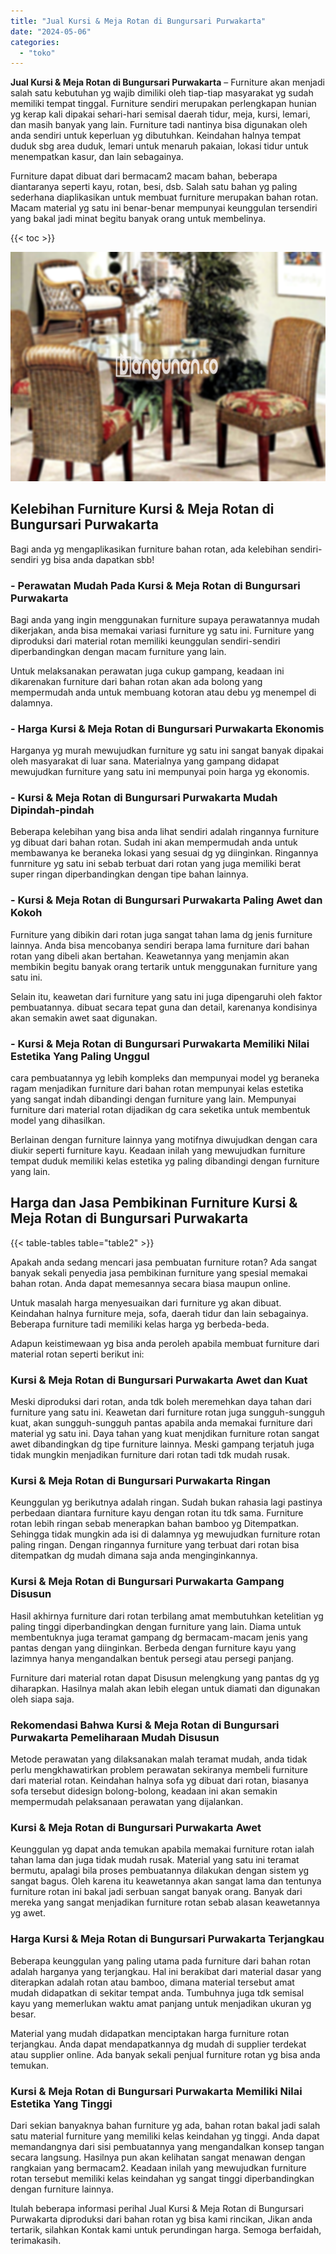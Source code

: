```yaml
---
title: "Jual Kursi & Meja Rotan di Bungursari Purwakarta"
date: "2024-05-06"
categories: 
  - "toko"
---
```


**Jual Kursi & Meja Rotan di Bungursari Purwakarta** – Furniture akan menjadi salah satu kebutuhan yg wajib dimiliki oleh tiap-tiap masyarakat yg sudah memiliki tempat tinggal. Furniture sendiri merupakan perlengkapan hunian yg kerap kali dipakai sehari-hari semisal daerah tidur, meja, kursi, lemari, dan masih banyak yang lain. Furniture tadi nantinya bisa digunakan oleh anda sendiri untuk keperluan yg dibutuhkan. Keindahan halnya tempat duduk sbg area duduk, lemari untuk menaruh pakaian, lokasi tidur untuk menempatkan kasur, dan lain sebagainya.

Furniture dapat dibuat dari bermacam2 macam bahan, beberapa diantaranya seperti kayu, rotan, besi, dsb. Salah satu bahan yg paling sederhana diaplikasikan untuk membuat furniture merupakan bahan rotan. Macam material yg satu ini benar-benar mempunyai keunggulan tersendiri yang bakal jadi minat begitu banyak orang untuk membelinya.

{{< toc >}}

![Jual Kursi & Meja Rotan di Bungursari Purwakarta](/images/kursi-meja-rotan-murah18.png)

## Kelebihan Furniture Kursi & Meja Rotan di Bungursari Purwakarta

Bagi anda yg mengaplikasikan furniture bahan rotan, ada kelebihan sendiri-sendiri yg bisa anda dapatkan sbb!

### \- Perawatan Mudah Pada Kursi & Meja Rotan di Bungursari Purwakarta

Bagi anda yang ingin menggunakan furniture supaya perawatannya mudah dikerjakan, anda bisa memakai variasi furniture yg satu ini. Furniture yang diproduksi dari material rotan memiliki keunggulan sendiri-sendiri diperbandingkan dengan macam furniture yang lain.

Untuk melaksanakan perawatan juga cukup gampang, keadaan ini dikarenakan furniture dari bahan rotan akan ada bolong yang mempermudah anda untuk membuang kotoran atau debu yg menempel di dalamnya.

### \- Harga Kursi & Meja Rotan di Bungursari Purwakarta Ekonomis

Harganya yg murah mewujudkan furniture yg satu ini sangat banyak dipakai oleh masyarakat di luar sana. Materialnya yang gampang didapat mewujudkan furniture yang satu ini mempunyai poin harga yg ekonomis.

### \- Kursi & Meja Rotan di Bungursari Purwakarta Mudah Dipindah-pindah

Beberapa kelebihan yang bisa anda lihat sendiri adalah ringannya furniture yg dibuat dari bahan rotan. Sudah ini akan mempermudah anda untuk membawanya ke beraneka lokasi yang sesuai dg yg diinginkan. Ringannya funrniture yg satu ini sebab terbuat dari rotan yang juga memiliki berat super ringan diperbandingkan dengan tipe bahan lainnya.

### \- Kursi & Meja Rotan di Bungursari Purwakarta Paling Awet dan Kokoh

Furniture yang dibikin dari rotan juga sangat tahan lama dg jenis furniture lainnya. Anda bisa mencobanya sendiri berapa lama furniture dari bahan rotan yang dibeli akan bertahan. Keawetannya yang menjamin akan membikin begitu banyak orang tertarik untuk menggunakan furniture yang satu ini.

Selain itu, keawetan dari furniture yang satu ini juga dipengaruhi oleh faktor pembuatannya. dibuat secara tepat guna dan detail, karenanya kondisinya akan semakin awet saat digunakan.

### \- Kursi & Meja Rotan di Bungursari Purwakarta Memiliki Nilai Estetika Yang Paling Unggul

cara pembuatannya yg lebih kompleks dan mempunyai model yg beraneka ragam menjadikan furniture dari bahan rotan mempunyai kelas estetika yang sangat indah dibandingi dengan furniture yang lain. Mempunyai furniture dari material rotan dijadikan dg cara seketika untuk membentuk model yang dihasilkan.

Berlainan dengan furniture lainnya yang motifnya diwujudkan dengan cara diukir seperti furniture kayu. Keadaan inilah yang mewujudkan furniture tempat duduk memiliki kelas estetika yg paling dibandingi dengan furniture yang lain.

## Harga dan Jasa Pembikinan Furniture Kursi & Meja Rotan di Bungursari Purwakarta

{{< table-tables table="table2" >}}

Apakah anda sedang mencari jasa pembuatan furniture rotan? Ada sangat banyak sekali penyedia jasa pembikinan furniture yang spesial memakai bahan rotan. Anda dapat memesannya secara biasa maupun online.

Untuk masalah harga menyesuaikan dari furniture yg akan dibuat. Keindahan halnya furniture meja, sofa, daerah tidur dan lain sebagainya. Beberapa furniture tadi memiliki kelas harga yg berbeda-beda.

Adapun keistimewaan yg bisa anda peroleh apabila membuat furniture dari material rotan seperti berikut ini:

### Kursi & Meja Rotan di Bungursari Purwakarta Awet dan Kuat

Meski diproduksi dari rotan, anda tdk boleh meremehkan daya tahan dari furniture yang satu ini. Keawetan dari furniture rotan juga sungguh-sungguh kuat, akan sungguh-sungguh pantas apabila anda memakai furniture dari material yg satu ini. Daya tahan yang kuat menjdikan furniture rotan sangat awet dibandingkan dg tipe furniture lainnya. Meski gampang terjatuh juga tidak mungkin menjadikan furniture dari rotan tadi tdk mudah rusak.

### Kursi & Meja Rotan di Bungursari Purwakarta Ringan

Keunggulan yg berikutnya adalah ringan. Sudah bukan rahasia lagi pastinya perbedaan diantara furniture kayu dengan rotan itu tdk sama. Furniture rotan lebih ringan sebab menerapkan bahan bamboo yg Ditempatkan. Sehingga tidak mungkin ada isi di dalamnya yg mewujudkan furniture rotan paling ringan. Dengan ringannya furniture yang terbuat dari rotan bisa ditempatkan dg mudah dimana saja anda menginginkannya.

### Kursi & Meja Rotan di Bungursari Purwakarta Gampang Disusun

Hasil akhirnya furniture dari rotan terbilang amat membutuhkan ketelitian yg paling tinggi diperbandingkan dengan furniture yang lain. Diama untuk membentuknya juga teramat gampang dg bermacam-macam jenis yang pantas dengan yang diinginkan. Berbeda dengan furniture kayu yang lazimnya hanya mengandalkan bentuk persegi atau persegi panjang.

Furniture dari material rotan dapat Disusun melengkung yang pantas dg yg diharapkan. Hasilnya malah akan lebih elegan untuk diamati dan digunakan oleh siapa saja.

### Rekomendasi Bahwa Kursi & Meja Rotan di Bungursari Purwakarta Pemeliharaan Mudah Disusun

Metode perawatan yang dilaksanakan malah teramat mudah, anda tidak perlu mengkhawatirkan problem perawatan sekiranya membeli furniture dari material rotan. Keindahan halnya sofa yg dibuat dari rotan, biasanya sofa tersebut didesign bolong-bolong, keadaan ini akan semakin mempermudah pelaksanaan perawatan yang dijalankan.

### Kursi & Meja Rotan di Bungursari Purwakarta Awet

Keunggulan yg dapat anda temukan apabila memakai furniture rotan ialah tahan lama dan juga tidak mudah rusak. Material yang satu ini teramat bermutu, apalagi bila proses pembuatannya dilakukan dengan sistem yg sangat bagus. Oleh karena itu keawetannya akan sangat lama dan tentunya furniture rotan ini bakal jadi serbuan sangat banyak orang. Banyak dari mereka yang sangat menjadikan furniture rotan sebab alasan keawetannya yg awet.

### Harga Kursi & Meja Rotan di Bungursari Purwakarta Terjangkau

Beberapa keunggulan yang paling utama pada furniture dari bahan rotan adalah harganya yang terjangkau. Hal ini berakibat dari material dasar yang diterapkan adalah rotan atau bamboo, dimana material tersebut amat mudah didapatkan di sekitar tempat anda. Tumbuhnya juga tdk semisal kayu yang memerlukan waktu amat panjang untuk menjadikan ukuran yg besar.

Material yang mudah didapatkan menciptakan harga furniture rotan terjangkau. Anda dapat mendapatkannya dg mudah di supplier terdekat atau supplier online. Ada banyak sekali penjual furniture rotan yg bisa anda temukan.

### Kursi & Meja Rotan di Bungursari Purwakarta Memiliki Nilai Estetika Yang Tinggi

Dari sekian banyaknya bahan furniture yg ada, bahan rotan bakal jadi salah satu material furniture yang memiliki kelas keindahan yg tinggi. Anda dapat memandangnya dari sisi pembuatannya yang mengandalkan konsep tangan secara langsung. Hasilnya pun akan kelihatan sangat menawan dengan rangkaian yang bermacam2. Keadaan inilah yang mewujudkan furniture rotan tersebut memiliki kelas keindahan yg sangat tinggi diperbandingkan dengan furniture lainnya.

Itulah beberapa informasi perihal Jual Kursi & Meja Rotan di Bungursari Purwakarta diproduksi dari bahan rotan yg bisa kami rincikan, Jikan anda tertarik, silahkan Kontak kami untuk perundingan harga. Semoga berfaidah, terimakasih.
